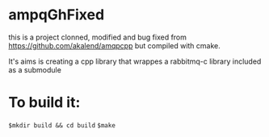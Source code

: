 # ampqGhFixed


this is a project clonned, modified and bug fixed from  https://github.com/akalend/amqpcpp but compiled with cmake.

It's aims is creating a cpp library that wrappes a rabbitmq-c library included as a submodule


# To build it:
```$mkdir build && cd build```
```$make```
